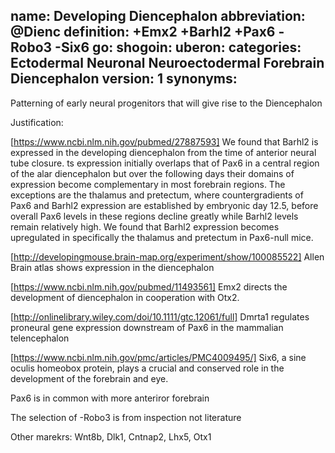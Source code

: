 name: Developing Diencephalon
abbreviation: @Dienc
definition: +Emx2 +Barhl2 +Pax6 -Robo3 -Six6
go:
shogoin: 
uberon:
categories: Ectodermal Neuronal Neuroectodermal Forebrain Diencephalon
version: 1
synonyms:
---

Patterning of early neural progenitors that will give rise to the Diencephalon

Justification:

[https://www.ncbi.nlm.nih.gov/pubmed/27887593] We found that Barhl2 is expressed in the developing diencephalon from the time of anterior neural tube closure. ts expression initially overlaps that of Pax6 in a central region of the alar diencephalon but over the following days their domains of expression become complementary in most forebrain regions. The exceptions are the thalamus and pretectum, where countergradients of Pax6 and Barhl2 expression are established by embryonic day 12.5, before overall Pax6 levels in these regions decline greatly while Barhl2 levels remain relatively high. We found that Barhl2 expression becomes upregulated in specifically the thalamus and pretectum in Pax6-null mice.


[http://developingmouse.brain-map.org/experiment/show/100085522] Allen Brain atlas shows expression in the diencephalon

[https://www.ncbi.nlm.nih.gov/pubmed/11493561] Emx2 directs the development of diencephalon in cooperation with Otx2.

[http://onlinelibrary.wiley.com/doi/10.1111/gtc.12061/full]  Dmrta1 regulates proneural gene expression downstream of Pax6 in the mammalian telencephalon

[https://www.ncbi.nlm.nih.gov/pmc/articles/PMC4009495/] Six6, a sine oculis homeobox protein, plays a crucial and conserved role in the development of the forebrain and eye.

Pax6 is in common with more anteriror forebrain

The selection of -Robo3 is from inspection not literature


Other marekrs:
Wnt8b, Dlk1, Cntnap2, Lhx5, Otx1